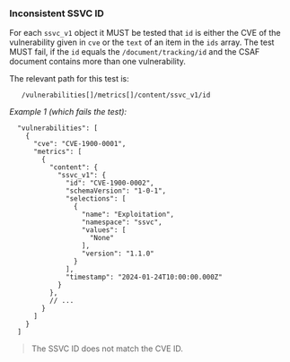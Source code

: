 ### Inconsistent SSVC ID

For each `ssvc_v1` object it MUST be tested that `id` is either the CVE of the vulnerability given in `cve` or the `text` of an item in the `ids` array.
The test MUST fail, if the `id` equals the `/document/tracking/id` and the CSAF document contains more than one vulnerability.

The relevant path for this test is:

```
   /vulnerabilities[]/metrics[]/content/ssvc_v1/id
```

*Example 1 (which fails the test):*

```
  "vulnerabilities": [
    {
      "cve": "CVE-1900-0001",
      "metrics": [
        {
          "content": {
            "ssvc_v1": {
              "id": "CVE-1900-0002",
              "schemaVersion": "1-0-1",
              "selections": [
                {
                  "name": "Exploitation",
                  "namespace": "ssvc",
                  "values": [
                    "None"
                  ],
                  "version": "1.1.0"
                }
              ],
              "timestamp": "2024-01-24T10:00:00.000Z"
            }
          },
          // ...
        }
      ]
    }
  ]
```

> The SSVC ID does not match the CVE ID.

